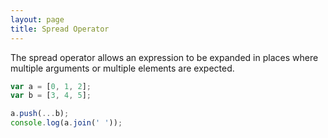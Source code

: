 ```yaml
---
layout: page
title: Spread Operator
---
```


The spread operator allows an expression to be expanded in places where
multiple arguments or multiple elements are expected.

```javascript
var a = [0, 1, 2];
var b = [3, 4, 5];

a.push(...b);
console.log(a.join(' '));
```

